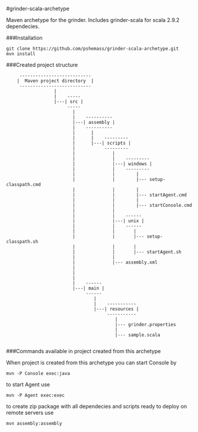 #grinder-scala-archetype


Maven archetype for the grinder. Includes grinder-scala for scala 2.9.2 dependecies.


###Installation

```
git clone https://github.com/pshemass/grinder-scala-archetype.git
mvn install
```

###Created project structure

```
     ---------------------------
    |  Maven project directory  |
     ---------------------------
                  |
                  |    -----
                  |---| src |
                       -----
                         |
                         |    ----------
                         |---| assembly |
                         |    ----------
                         |      |
                         |      |    ---------
                         |      |---| scripts |
                         |           ---------
                         |              |
                         |              |    ---------
                         |              |---| windows |
                         |              |    ---------
                         |              |        |
                         |              |        |--- setup-classpath.cmd
                         |              |        |
                         |              |        |--- startAgent.cmd
                         |              |        |                                                
                         |              |        |--- startConsole.cmd
                         |              |
                         |              |    ------
                         |              |---| unix |
                         |              |    ------
                         |              |       |
                         |              |       |--- setup-classpath.sh
                         |              |       |
                         |              |       |--- startAgent.sh
                         |              |
                         |              |--- assembly.xml
                         |
                         |
                         |
                         |    ------
                         |---| main |
                              ------
                                 |
                                 |    -----------
                                 |---| resources |
                                      -----------
                                         |
                                         |--- grinder.properties
                                         |
                                         |--- sample.scala
                                 
```

###Commands available in project created from this archetype

When project is created from this archetype you can start Console by

```
mvn -P Console exec:java 
```

to start Agent use

```
mvn -P Agent exec:exec 
```

to create zip package with all dependecies and scripts ready to deploy on remote servers use

```
mvn assembly:assembly 
```
